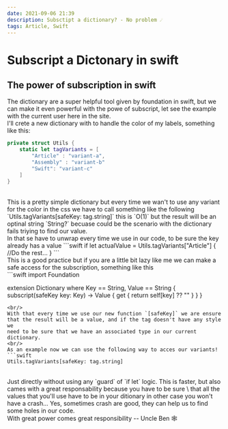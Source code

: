 ```yaml
---
date: 2021-09-06 21:39
description: Subsctipt a dictionary? - No problem ☄️
tags: Article, Swift
---
```


# Subscript a Dictonary in swift

## The power of subscription in swift

The dictionary are a super helpful tool given by foundation in swift, but we can make it even powerful with the powe of subscript, 
let see the example with the current user here in the site.
<br/>
I'll crete a new dictionary with to handle the color of my labels, something like this:
```swift
private struct Utils {
    static let tagVariants = [
        "Article" : "variant-a",
        "Assembly" : "variant-b"
        "Swift": "variant-c"
    ]
}
```
<br/>
This is a pretty simple dictionary but every time we wan't to use any variant for the color in the css we have to call something like the 
following `Utils.tagVariants[safeKey: tag.string]` this is `O(1)` but the result will be an optinal string `String?` becuase could be the scenario 
with the dictionary fails triying to find our value. 
<br/>
In that se have to unwrap every time we use in our code, to be sure the key already has a value
```swift
if let actualValue = Utils.tagVariants["Article"] {
//Do the rest...
}
```
<br/>
This is a good practice but if you are a little bit lazy like me we can make a safe access for the subscription, something like this
<br/> 
```swift
import Foundation

extension Dictionary where Key == String, Value == String {
    subscript(safeKey key: Key) -> Value {
        get {
            return self[key] ?? ""
        }
    }
}
``` 
<br/>
With that every time we use our new function `[safeKey]` we are ensure that the result will be a value, and if the tag doesn't have any style we 
need to be sure that we have an associated type in our current dictionary. 
<br/>
As an example now we can use the following way to acces our variants!
```swift
Utils.tagVariants[safeKey: tag.string]
```
<br/>
Just directly without using any `guard` of `if let` logic. This is faster, but also cames with a great responsability because you have to be sure \
that all the values that you'll use have to be in your ditionary in other case you won't have a crash... Yes, sometimes crash are good, they can 
help us to find some holes in our code. 
<br/>
With great power comes great responsibility -- Uncle Ben 🕸


